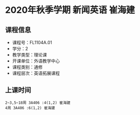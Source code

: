 # 2020年秋季学期 新闻英语 崔海建






## 课程信息

- 课程号：FL1104A.01
- 学分：2
- 教学类型：理论课
- 开课单位：外语教学中心
- 课程类别：通修
- 课程层次：英语拓展课程

## 上课时间

```
2~3,5~18周 3A406 :4(1,2) 崔海建
4周 3A406 :6(1,2) 崔海建
```

